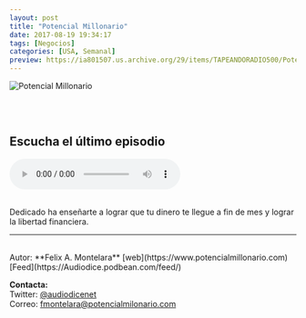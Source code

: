 ```yaml
---
layout: post
title: "Potencial Millonario"
date: 2017-08-19 19:34:17
tags: [Negocios]
categories: [USA, Semanal]
preview: https://ia801507.us.archive.org/29/items/TAPEANDORADIO500/Potencialmillonario300-%20Felix%20Montelara.jpg
---
```


![Potencial Millonario](https://ia801507.us.archive.org/29/items/TAPEANDORADIO500/Potencialmillonario500-%20Felix%20Montelara.jpg)

<br/>
<br/>

## Escucha el último episodio

<!--reproductor-feed=https://Audiodice.podbean.com/feed/-->
<!--reproductor-start-->
<audio id="audio" preload="auto" controls="" src="http://AudioDice.podbean.com/mf/feed/4qdyyt/Ep_200.mp3"></audio>
<!--reproductor-end-->

<br/>  
Dedicado ha enseñarte a lograr que tu dinero te llegue a fin de mes y lograr la libertad financiera.

_ _ _

<br>
Autor: **Felix A. Montelara**  
[web](https://www.potencialmillonario.com)  
[Feed](https://Audiodice.podbean.com/feed/)  


**Contacta:**  
Twitter: [@audiodicenet](https://twitter.com/audiodicenet)  
Correo: [fmontelara@potencialmilonario.com](mailto:fmontelara@potencialmilonario.com)  

